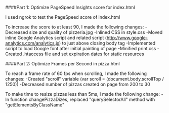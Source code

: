 ####Part 1: Optimize PageSpeed Insights score for index.html

I used ngrok to test the PageSpeed score of index.html

To increase the score to at least 90, I made the following changes:
-Decreased size and quality of pizzeria.jpg
-Inlined CSS in style.css
-Moved inline Google Analytics script and related script (http://www.google-analytics.com/analytics.js) to just above closing body tag
-Implemented script to load Google font after initial painting of page
-Minified print.css
-Created .htaccess file and set expiration dates for static resources

####Part 2: Optimize Frames per Second in pizza.html

To reach a frame rate of 60 fps when scrolling, I made the following changes:
-Created "scroll" variable (var scroll = (document.body.scrollTop / 1250))
-Decreased number of pizzas created on page from 200 to 30

To make time to resize pizzas less than 5ms, I made the following change:
-In function changePizzaDizes, replaced "querySelectorAll" method with "getElementsByClassName"